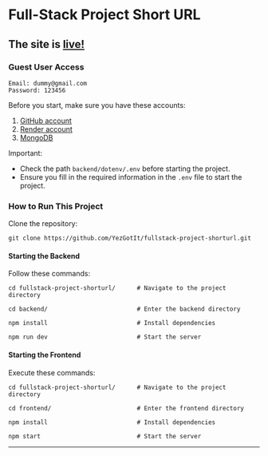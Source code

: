 # Full-Stack Project Short URL

## The site is [live!](https://shortf.onrender.com)

### Guest User Access
```
Email: dummy@gmail.com
Password: 123456
```

Before you start, make sure you have these accounts:
1. [GitHub account](https://github.com/login)
2. [Render account](https://dashboard.render.com/)
3. [MongoDB ](https://account.mongodb.com/account/login)

Important:

- Check the path `backend/dotenv/.env` before starting the project.
- Ensure you fill in the required information in the `.env` file to start the project.

### How to Run This Project

Clone the repository:
```
git clone https://github.com/YezGotIt/fullstack-project-shorturl.git
```

#### Starting the Backend
Follow these commands:
```
cd fullstack-project-shorturl/      # Navigate to the project directory

cd backend/                         # Enter the backend directory

npm install                         # Install dependencies

npm run dev                         # Start the server
```

#### Starting the Frontend
Execute these commands:
```
cd fullstack-project-shorturl/      # Navigate to the project directory

cd frontend/                        # Enter the frontend directory

npm install                         # Install dependencies

npm start                           # Start the server
```



---
